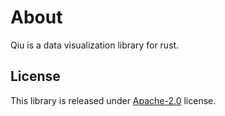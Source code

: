 
# About
Qiu is a data visualization library for rust.


## License
This library is released under [Apache-2.0](LICENSE) license.
